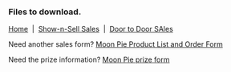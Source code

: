 ### Files to download.
[Home](/)
&nbsp;|&nbsp;
[Show-n-Sell Sales](/shownsell)
&nbsp;|&nbsp;
[Door to Door SAles](/doortodoor)

Need another sales form?
[Moon Pie Product List and Order Form](/forms/2021_Moon_Pie_Product_List+Order_Form.pdf)

Need the prize information?
[Moon Pie prize form](/forms/2021_Moon_Pie_Product_List+Order_Form.pdf)


